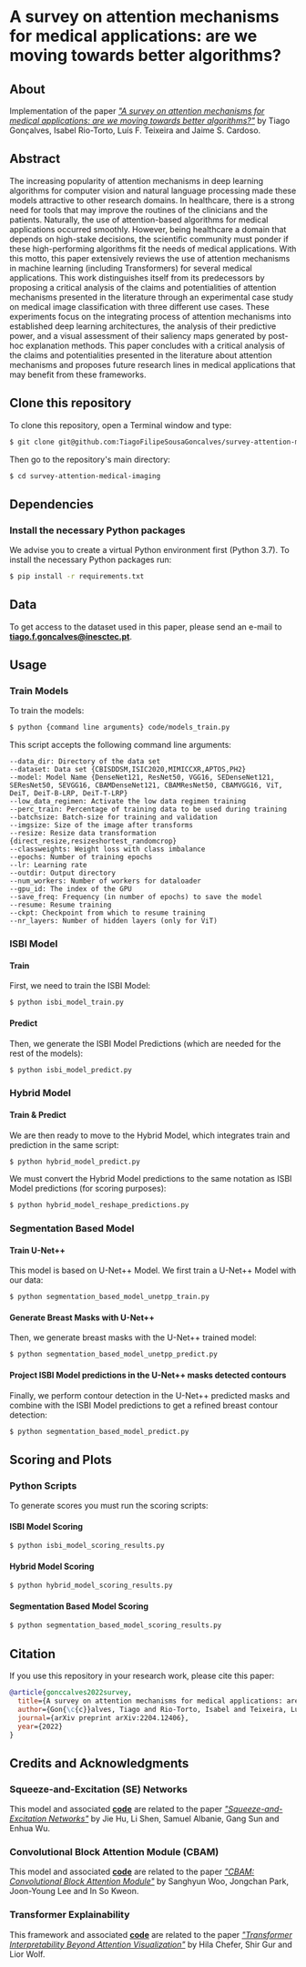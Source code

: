 # A survey on attention mechanisms for medical applications: are we moving towards better algorithms?

## About
Implementation of the paper [_"A survey on attention mechanisms for medical applications: are we moving towards better algorithms?"_](https://arxiv.org/abs/2204.12406) by Tiago Gonçalves, Isabel Rio-Torto, Luís F. Teixeira and Jaime S. Cardoso.

## Abstract
The increasing popularity of attention mechanisms in deep learning algorithms for computer vision and natural language processing made these models attractive to other research domains. In healthcare, there is a strong need for tools that may improve the routines of the clinicians and the patients. Naturally, the use of attention-based algorithms for medical applications occurred smoothly. However, being healthcare a domain that depends on high-stake decisions, the scientific community must ponder if these high-performing algorithms fit the needs of medical applications. With this motto, this paper extensively reviews the use of attention mechanisms in machine learning (including Transformers) for several medical applications. This work distinguishes itself from its predecessors by proposing a critical analysis of the claims and potentialities of attention mechanisms presented in the literature through an experimental case study on medical image classification with three different use cases. These experiments focus on the integrating process of attention mechanisms into established deep learning architectures, the analysis of their predictive power, and a visual assessment of their saliency maps generated by post-hoc explanation methods. This paper concludes with a critical analysis of the claims and potentialities presented in the literature about attention mechanisms and proposes future research lines in medical applications that may benefit from these frameworks.

## Clone this repository
To clone this repository, open a Terminal window and type:
```bash
$ git clone git@github.com:TiagoFilipeSousaGoncalves/survey-attention-medical-imaging.git
```
Then go to the repository's main directory:
```bash
$ cd survey-attention-medical-imaging
```

## Dependencies
### Install the necessary Python packages
We advise you to create a virtual Python environment first (Python 3.7). To install the necessary Python packages run:
```bash
$ pip install -r requirements.txt
```

## Data
To get access to the dataset used in this paper, please send an e-mail to [**tiago.f.goncalves@inesctec.pt**](mailto:tiago.f.goncalves@inesctec.pt).

## Usage
### Train Models
To train the models:
```bash
$ python {command line arguments} code/models_train.py
```
This script accepts the following command line arguments:
```
--data_dir: Directory of the data set
--dataset: Data set {CBISDDSM,ISIC2020,MIMICCXR,APTOS,PH2}
--model: Model Name {DenseNet121, ResNet50, VGG16, SEDenseNet121, SEResNet50, SEVGG16, CBAMDenseNet121, CBAMResNet50, CBAMVGG16, ViT, DeiT, DeiT-B-LRP, DeiT-T-LRP}
--low_data_regimen: Activate the low data regimen training
--perc_train: Percentage of training data to be used during training
--batchsize: Batch-size for training and validation
--imgsize: Size of the image after transforms
--resize: Resize data transformation {direct_resize,resizeshortest_randomcrop}
--classweights: Weight loss with class imbalance
--epochs: Number of training epochs
--lr: Learning rate
--outdir: Output directory
--num_workers: Number of workers for dataloader
--gpu_id: The index of the GPU
--save_freq: Frequency (in number of epochs) to save the model
--resume: Resume training
--ckpt: Checkpoint from which to resume training
--nr_layers: Number of hidden layers (only for ViT)
```

### ISBI Model
#### Train
First, we need to train the ISBI Model:
```bash
$ python isbi_model_train.py
```
#### Predict
Then, we generate the ISBI Model Predictions (which are needed for the rest of the models):
```bash
$ python isbi_model_predict.py
```

### Hybrid Model
#### Train & Predict
We are then ready to move to the Hybrid Model, which integrates train and prediction in the same script:
```bash
$ python hybrid_model_predict.py
```
We must convert the Hybrid Model predictions to the same notation as ISBI Model predictions (for scoring purposes):
```bash
$ python hybrid_model_reshape_predictions.py
```

### Segmentation Based Model
#### Train U-Net++
This model is based on U-Net++ Model. We first train a U-Net++ Model with our data:
```bash
$ python segmentation_based_model_unetpp_train.py
```
#### Generate Breast Masks with U-Net++
Then, we generate breast masks with the U-Net++ trained model:
```bash
$ python segmentation_based_model_unetpp_predict.py
```
#### Project ISBI Model predictions in the U-Net++ masks detected contours
Finally, we perform contour detection in the U-Net++ predicted masks and combine with the ISBI Model predictions to get a refined breast contour detection:
```bash
$ python segmentation_based_model_predict.py
```

## Scoring and Plots
### Python Scripts
To generate scores you must run the scoring scripts:
#### ISBI Model Scoring
```bash
$ python isbi_model_scoring_results.py
```
#### Hybrid Model Scoring
```bash
$ python hybrid_model_scoring_results.py
```
#### Segmentation Based Model Scoring
```bash
$ python segmentation_based_model_scoring_results.py
```


## Citation
If you use this repository in your research work, please cite this paper:
```bibtex
@article{gonccalves2022survey,
  title={A survey on attention mechanisms for medical applications: are we moving towards better algorithms?},
  author={Gon{\c{c}}alves, Tiago and Rio-Torto, Isabel and Teixeira, Lu{\'\i}s F and Cardoso, Jaime S},
  journal={arXiv preprint arXiv:2204.12406},
  year={2022}
}
```

## Credits and Acknowledgments
### Squeeze-and-Excitation (SE) Networks
This model and associated [**code**](https://github.com/moskomule/senet.pytorch) are related to the paper [_"Squeeze-and-Excitation Networks"_](https://ieeexplore.ieee.org/abstract/document/8759331) by Jie Hu, Li Shen, Samuel Albanie, Gang Sun and Enhua Wu.

### Convolutional Block Attention Module (CBAM)
This model and associated [**code**](https://github.com/Jongchan/attention-module) are related to the paper [_"CBAM: Convolutional Block Attention Module"_](https://openaccess.thecvf.com/content_ECCV_2018/html/Sanghyun_Woo_Convolutional_Block_Attention_ECCV_2018_paper.html) by Sanghyun Woo, Jongchan Park, Joon-Young Lee and In So Kweon.

### Transformer Explainability
This framework and associated [**code**](https://github.com/hila-chefer/Transformer-Explainability) are related to the paper [_"Transformer Interpretability Beyond Attention Visualization"_](https://arxiv.org/abs/2012.09838) by Hila Chefer, Shir Gur and Lior Wolf.

